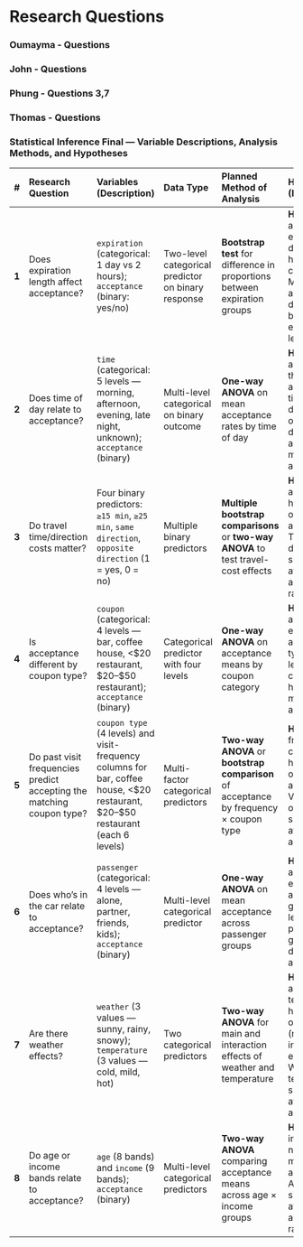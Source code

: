 # Research Questions

### Oumayma - Questions

### John - Questions

### Phung - Questions 3,7

### Thomas - Questions

### Statistical Inference Final — Variable Descriptions, Analysis Methods, and Hypotheses

| **\#** | **Research Question** | **Variables (Description)** | **Data Type** | **Planned Method of Analysis** | **Hypotheses (H₀ / Hₐ)** |
|:----------:|:-----------|:-----------|:-----------|:-----------|:-----------|
| **1** | Does expiration length affect acceptance? | `expiration` (categorical: 1 day vs 2 hours); `acceptance` (binary: yes/no) | Two-level categorical predictor on binary response | **Bootstrap test** for difference in proportions between expiration groups | **H₀:** Mean acceptance is equal for 1-day and 2-hour coupons.**Hₐ:** Mean acceptance differs between expiration lengths. |
| **2** | Does time of day relate to acceptance? | `time` (categorical: 5 levels — morning, afternoon, evening, late night, unknown); `acceptance` (binary) | Multi-level categorical on binary outcome | **One-way ANOVA** on mean acceptance rates by time of day | **H₀:** Mean acceptance is the same across all times of day.**Hₐ:** At least one time-of-day group has a different mean acceptance. |
| **3** | Do travel time/direction costs matter? | Four binary predictors: `≥15 min`, `≥25 min`, `same direction`, `opposite direction` (1 = yes, 0 = no) | Multiple binary predictors | **Multiple bootstrap comparisons** or **two-way ANOVA** to test travel-cost effects | **H₀:** Travel time and direction have no effect on mean acceptance.**Hₐ:** Travel time or direction significantly affect acceptance rates. |
| **4** | Is acceptance different by coupon type? | `coupon` (categorical: 4 levels — bar, coffee house, \<\$20 restaurant, \$20–\$50 restaurant); `acceptance` (binary) | Categorical predictor with four levels | **One-way ANOVA** on acceptance means by coupon category | **H₀:** Mean acceptance is equal across all coupon types.**Hₐ:** At least one coupon type has a different mean acceptance. |
| **5** | Do past visit frequencies predict accepting the matching coupon type? | `coupon type` (4 levels) and visit-frequency columns for bar, coffee house, \<\$20 restaurant, \$20–\$50 restaurant (each 6 levels) | Multi-factor categorical predictors | **Two-way ANOVA** or **bootstrap comparison** of acceptance by frequency × coupon type | **H₀:** Visit frequency and coupon type have no effect on mean acceptance.**Hₐ:** Visit frequency or coupon type significantly affect acceptance. |
| **6** | Does who’s in the car relate to acceptance? | `passenger` (categorical: 4 levels — alone, partner, friends, kids); `acceptance` (binary) | Multi-level categorical predictor | **One-way ANOVA** on mean acceptance across passenger groups | **H₀:** Mean acceptance is equal across all passenger groups.**Hₐ:** At least one passenger group has a different mean acceptance. |
| **7** | Are there weather effects? | `weather` (3 values — sunny, rainy, snowy); `temperature` (3 values — cold, mild, hot) | Two categorical predictors | **Two-way ANOVA** for main and interaction effects of weather and temperature | **H₀:** Weather and temperature have no effect on acceptance (no main or interaction effects).**Hₐ:** Weather or temperature significantly affect acceptance. |
| **8** | Do age or income bands relate to acceptance? | `age` (8 bands) and `income` (9 bands); `acceptance` (binary) | Multi-level categorical predictors | **Two-way ANOVA** comparing acceptance means across age × income groups | **H₀:** Age and income have no effect on mean acceptance.**Hₐ:** Age or income significantly affect acceptance rates. |
